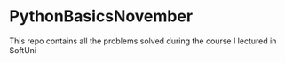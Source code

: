 # PythonBasicsNovember
This repo contains all the problems solved during the course I lectured in SoftUni
